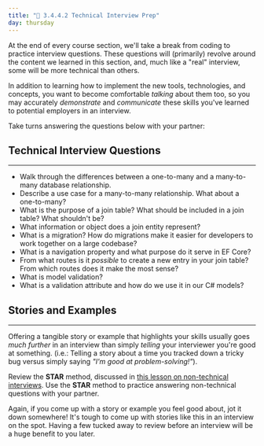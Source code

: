 ```yaml
---
title: "📓 3.4.4.2 Technical Interview Prep"
day: thursday
---
```


At the end of every course section, we'll take a break from coding to practice interview questions. These questions will (primarily) revolve around the content we learned in this section, and, much like a "real" interview, some will be more technical than others.

In addition to learning how to implement the new tools, technologies, and concepts, you want to become comfortable _talking_ about them too, so you may accurately _demonstrate_ and _communicate_ these skills you've learned to potential employers in an interview.

Take turns answering the questions below with your partner:

## Technical Interview Questions
---

* Walk through the differences between a one-to-many and a many-to-many database relationship.
* Describe a use case for a many-to-many relationship. What about a one-to-many?
* What is the purpose of a join table? What should be included in a join table? What shouldn't be?
* What information or object does a join entity represent?
* What is a migration? How do migrations make it easier for developers to work together on a large codebase?
* What is a navigation property and what purpose do it serve in EF Core?
* From what routes is it _possible_ to create a new entry in your join table? From which routes does it make the most sense?
* What is model validation?
* What is a validation attribute and how do we use it in our C# models?

## Stories and Examples
---


Offering a tangible story or example that highlights your skills usually goes _much further_ in an interview than simply _telling_ your interviewer you're good at something. (i.e.: Telling a story about a time you tracked down a tricky bug versus simply saying _"I'm good at problem-solving!"_).

Review the **STAR** method, discussed in [this lesson on non-technical interviews](https://old.learnhowtoprogram.com/internship-and-job-search/preparing-for-job-interviews/non-technical-interview). Use the **STAR** method to practice answering non-technical questions with your partner.

Again, if you come up with a story or example you feel good about, jot it down somewhere! It's tough to come up with stories like this in an interview on the spot. Having a few tucked away to review before an interview will be a huge benefit to you later.
